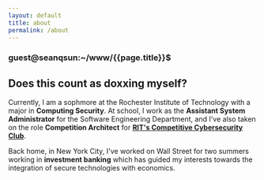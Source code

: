 ```yaml
---
layout: default
title: about
permalink: /about
---
```


### guest@seanqsun:~/www/{{page.title}}$  

## Does this count as doxxing myself?

Currently, I am a sophmore at the Rochester Institute of Technology with a major in **Computing Security**. At school, I work as the **Assistant System Administrator** for the Software Engineering Department, and I've also taken on the role **Competition Architect** for <a class="link1" href="https://rc3.club">**RIT's Competitive Cybersecurity Club**</a>. 

Back home, in New York City, I've worked on Wall Street for two summers working in **investment banking** which has guided my
interests towards the integration of secure technologies with economics. 



